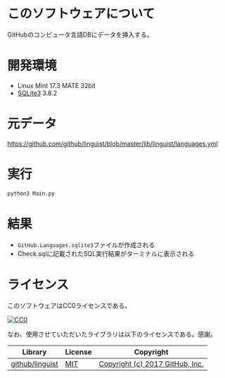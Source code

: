 ﻿# このソフトウェアについて

GitHubのコンピュータ言語DBにデータを挿入する。

# 開発環境

* Linux Mint 17.3 MATE 32bit
* [SQLite3](https://www.sqlite.org/index.html) 3.8.2

# 元データ

https://github.com/github/linguist/blob/master/lib/linguist/languages.yml

# 実行

```sh
python3 Main.py
```

# 結果

* `GitHub.Languages.sqlite3`ファイルが作成される
* Check.sqlに記載されたSQL実行結果がターミナルに表示される

# ライセンス #

このソフトウェアはCC0ライセンスである。

[![CC0](http://i.creativecommons.org/p/zero/1.0/88x31.png "CC0")](http://creativecommons.org/publicdomain/zero/1.0/deed.ja)

なお、使用させていただいたライブラリは以下のライセンスである。感謝。

Library|License|Copyright
-------|-------|---------
[github/linguist](https://github.com/github/linguist)|[MIT](https://opensource.org/licenses/MIT)|[Copyright (c) 2017 GitHub, Inc.](https://github.com/github/linguist/blob/master/LICENSE)

